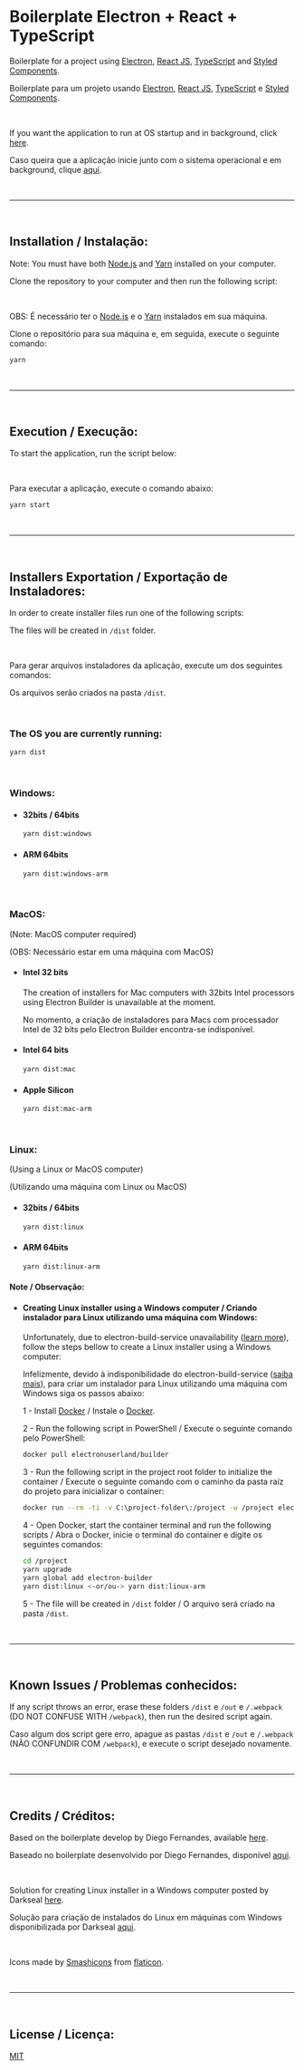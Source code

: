 # Boilerplate Electron + React + TypeScript


Boilerplate for a project using [Electron](https://www.electronjs.org), [React JS](https://reactjs.org), [TypeScript](https://www.typescriptlang.org/) and [Styled Components](https://styled-components.com).

Boilerplate para um projeto usando [Electron](https://www.electronjs.org), [React JS](https://pt-br.reactjs.org), [TypeScript](https://www.typescriptlang.org/pt/) e [Styled Components](https://styled-components.com).

<br>

If you want the application to run at OS startup and in background, click [here](https://github.com/daniloribeiro00/boilerplate-electron-react-typescript-startup-background).

Caso queira que a aplicação inicie junto com o sistema operacional e em background, clique [aqui](https://github.com/daniloribeiro00/boilerplate-electron-react-typescript-startup-background).

<br>
<hr>
<br>

## Installation / Instalação:

Note: You must have both [Node.js](https://nodejs.org/) and [Yarn](https://yarnpkg.com) installed on your computer.

Clone the repository to your computer and then run the following script:

<br>

OBS: É necessário ter o [Node.js](https://nodejs.org/pt-br/) e o [Yarn](https://yarnpkg.com) instalados em sua máquina.

Clone o repositório para sua máquina e, em seguida, execute o seguinte comando:

```bash
yarn
```

<br>
<hr>
<br>

## Execution / Execução:

To start the application, run the script below:

<br>

Para executar a aplicação, execute o comando abaixo:

```bash
yarn start
```

<br>
<hr>
<br>

## Installers Exportation / Exportação de Instaladores:

In order to create installer files run one of the following scripts:

The files will be created in `/dist` folder.

<br>

Para gerar arquivos instaladores da aplicação, execute um dos seguintes comandos:

Os arquivos serão criados na pasta `/dist`.

<br>

### The OS you are currently running:

```bash
yarn dist
```

<br>

### Windows:

- #### 32bits / 64bits

    ```bash
    yarn dist:windows
    ```

- #### ARM 64bits

    ```bash
    yarn dist:windows-arm
    ```

<br>

### MacOS:

(Note: MacOS computer required)

(OBS: Necessário estar em uma máquina com MacOS)

- #### Intel 32 bits

    The creation of installers for Mac computers with 32bits Intel processors using Electron Builder is unavailable at the moment.

    No momento, a criação de instaladores para Macs com processador Intel de 32 bits pelo Electron Builder encontra-se indisponível.

- #### Intel 64 bits

    ```bash
    yarn dist:mac
    ```

- #### Apple Silicon

    ```bash
    yarn dist:mac-arm
    ```

<br>

### Linux:

(Using a Linux or MacOS computer)

(Utilizando uma máquina com Linux ou MacOS)

- #### 32bits / 64bits

    ```bash
    yarn dist:linux
    ```

- #### ARM 64bits

    ```bash
    yarn dist:linux-arm
    ```

#### Note / Observação:

- #### Creating Linux installer using a Windows computer / Criando instalador para Linux utilizando uma máquina com Windows:

    Unfortunately, due to electron-build-service unavailability ([learn more](https://github.com/electron-userland/electron-build-service/issues/9)), follow the steps bellow to create a Linux installer using a Windows computer:

    Infelizmente, devido à indisponibilidade do electron-build-service ([saiba mais](https://github.com/electron-userland/electron-build-service/issues/9)), para criar um instalador para Linux utilizando uma máquina com Windows siga os passos abaixo:

    1 - Install [Docker](https://docs.docker.com/get-docker/) / Instale o [Docker](https://docs.docker.com/get-docker/).

    2 - Run the following script in PowerShell / Execute o seguinte comando pelo PowerShell:

    ```bash
    docker pull electronuserland/builder
    ```

    3 - Run the following script in the project root folder to initialize the container / Execute o seguinte comando com o caminho da pasta raíz do projeto para inicializar o container:

    ```bash
    docker run --rm -ti -v C:\project-folder\:/project -w /project electronuserland/builder
    ```

    4 - Open Docker, start the container terminal and run the following scripts / Abra o Docker, inicie o terminal do container e digite os seguintes comandos:

    ```bash
    cd /project
    yarn upgrade
    yarn global add electron-builder
    yarn dist:linux <-or/ou-> yarn dist:linux-arm
    ```

    5 - The file will be created in `/dist` folder / O arquivo será criado na pasta `/dist`.

<br>
<hr>
<br>

## Known Issues / Problemas conhecidos:

If any script throws an error, erase these folders `/dist` e `/out` e `/.webpack` (DO NOT CONFUSE WITH `/webpack`), then run the desired script again.

Caso algum dos script gere erro, apague as pastas `/dist` e `/out` e `/.webpack` (NÃO CONFUNDIR COM `/webpack`), e execute o script desejado novamente.

<br>
<hr>
<br>

## Credits / Créditos:

Based on the boilerplate develop by Diego Fernandes, available [here](https://github.com/diego3g/electron-typescript-react).

Baseado no boilerplate desenvolvido por Diego Fernandes, disponível [aqui](https://github.com/diego3g/electron-typescript-react).

<br>

Solution for creating Linux installer in a Windows computer posted by Darkseal [here](https://github.com/electron-userland/electron-build-service/issues/9#issuecomment-704069238).

Solução para criação de instalados do Linux em máquinas com Windows disponibilizada por Darkseal [aqui](https://github.com/electron-userland/electron-build-service/issues/9#issuecomment-704069238).

<br>

Icons made by [Smashicons](https://www.flaticon.com/authors/smashicons) from [flaticon](https://www.flaticon.com/).

<br>
<hr>
<br>

## License / Licença:

[MIT](https://choosealicense.com/licenses/mit/)

